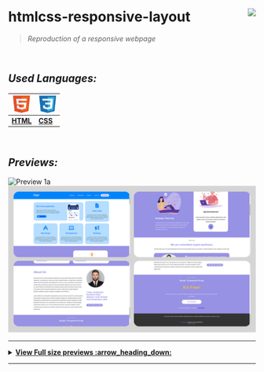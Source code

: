 

# **htmlcss-responsive-layout**    <img height="25" align="right" src="https://img.shields.io/badge/Made%20with-Markdown-1f425f.svg">


> _Reproduction of a responsive webpage_


<br/>


## *_Used Languages:_*

|  <img align="center" src="https://github.com/ValerioGc/ValerioGc/blob/64e651615d68fb71ddfe78c747f2913d1ec29607/assets/skills&tools/skills/html.svg" width="36" height="36" alt="HTML5" /> |  <img align="center" src="https://github.com/ValerioGc/ValerioGc/blob/64e651615d68fb71ddfe78c747f2913d1ec29607/assets/skills&tools/skills/css.svg" width="36" height="36" align="center" alt="CSS3" />
|--|--|
| [**HTML**](https://developer.mozilla.org/en-US/docs/Glossary/HTML5) | [**CSS**](https://developer.mozilla.org/en-US/docs/Web/CSS) |

<br />

## *_Previews:_*

![Preview 1a](/previews/preview-responsive.gif)
![Preview 1b](/previews/thumbnails-responsive.png)


--------


<details>  
  <summary><strong><ins> View Full size previews :arrow_heading_down: </summary></strong></ins>
  
  <br/>

  <img align="center" src="/previews/prev-responsive.png" alt="preview1" /> 
  <img align="center" src="/previews/prev-responsive2.png" alt="preview2" /> 
  <img align="center" src="/previews/prev-responsive3.png" alt="preview3" /> 
  <img align="center" src="/previews/prev-responsive4.png" alt="preview4" /> 

  <img align="center" src="/previews/prev-responsive-sm.png" alt="preview-sm1" /> 
  <img align="center" src="/previews/prev-responsive-sm2.png" alt="preview-sm2" /> 
  <img align="center" src="/previews/prev-responsive-sm3.png" alt="preview-sm3" /> 
  <img align="center" src="/previews/prev-responsive-sm4.png" alt="preview-sm4" /> 
  <img align="center" src="/previews/prev-responsive-sm5.png" alt="preview-sm5" /> 

</details>

--------
